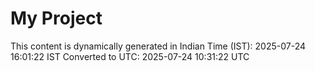 # My Project

This content is dynamically generated in Indian Time (IST): 2025-07-24 16:01:22 IST
Converted to UTC: 2025-07-24 10:31:22 UTC
